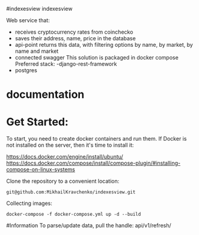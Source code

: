 #indexesview
indexesview

Web service that:
- receives cryptocurrency rates from coinchecko
- saves their address, name, price in the database
- api-point returns this data, with filtering options by name, by market, by name and market
- connected swagger
This solution is packaged in docker compose
Preferred stack:
-django-rest-framework
- postgres



# documentation


# Get Started:

To start, you need to create docker containers and run them.
If Docker is not installed on the server, then it's time to install it:

https://docs.docker.com/engine/install/ubuntu/
https://docs.docker.com/compose/install/compose-plugin/#installing-compose-on-linux-systems

Clone the repository to a convenient location:

    git@github.com:MikhailKravchenko/indexesview.git

 Collecting images:

    docker-compose -f docker-compose.yml up -d --build

#Information
To parse/update data, pull the handle: api/v1/refresh/
